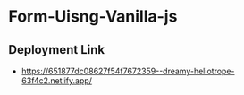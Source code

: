 # Form-Uisng-Vanilla-js
## Deployment Link
- https://651877dc08627f54f7672359--dreamy-heliotrope-63f4c2.netlify.app/

